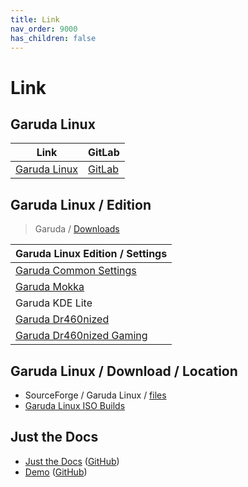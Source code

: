 ```yaml
---
title: Link
nav_order: 9000
has_children: false
---
```



# Link




## Garuda Linux

| Link | GitLab |
| ---- | ------ |
| [Garuda Linux](https://garudalinux.org/) | [GitLab](https://gitlab.com/garuda-linux) |




## Garuda Linux / Edition

> Garuda / [Downloads](https://garudalinux.org/editions)

| Garuda Linux Edition / Settings |
| ---- |
| [Garuda Common Settings](https://gitlab.com/garuda-linux/themes-and-settings/settings/garuda-common-settings) |
| [Garuda Mokka](https://gitlab.com/garuda-linux/themes-and-settings/settings/garuda-mokka) |
| Garuda KDE Lite |
| [Garuda Dr460nized](https://gitlab.com/garuda-linux/themes-and-settings/settings/garuda-dr460nized) |
| [Garuda Dr460nized Gaming](https://gitlab.com/garuda-linux/themes-and-settings/settings/garuda-dr460nized) |




## Garuda Linux / Download / Location

* SourceForge / Garuda Linux / [files](https://sourceforge.net/projects/garuda-linux/files/)
* [Garuda Linux ISO Builds](https://iso.builds.garudalinux.org/iso/)




## Just the Docs

* [Just the Docs](https://pmarsceill.github.io/just-the-docs/) ([GitHub](https://github.com/pmarsceill/just-the-docs))
* [Demo](https://pmarsceill.github.io/jtd-remote/) ([GitHub](https://github.com/pmarsceill/jtd-remote))
